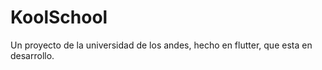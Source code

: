 # KoolSchool

Un proyecto de la universidad de los andes, hecho en flutter, que esta en desarrollo.

